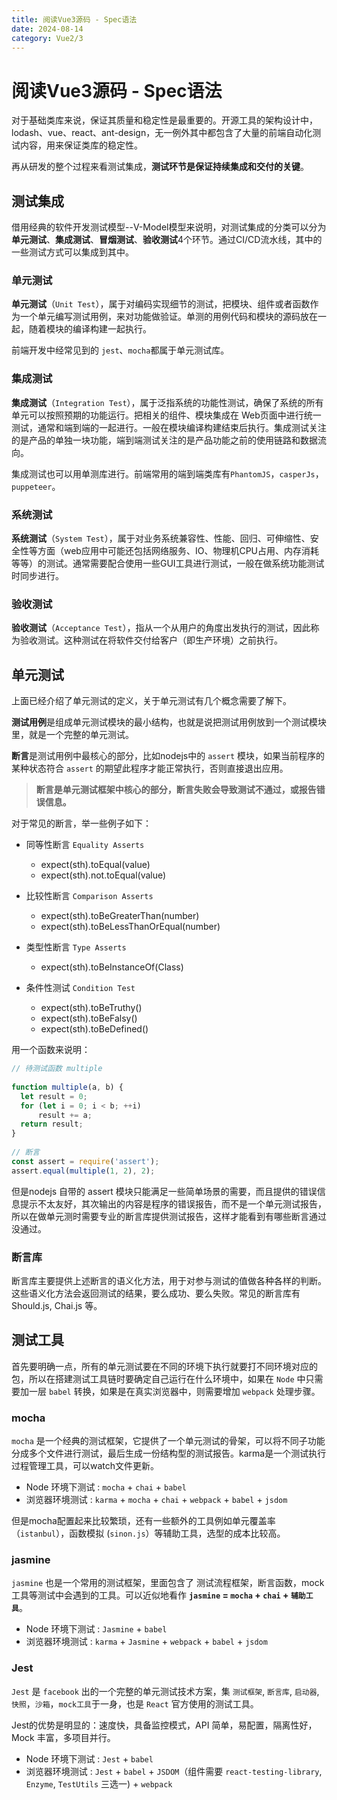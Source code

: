 ```yaml
---
title: 阅读Vue3源码 - Spec语法
date: 2024-08-14
category: Vue2/3
---
```


# 阅读Vue3源码 - Spec语法

对于基础类库来说，保证其质量和稳定性是最重要的。开源工具的架构设计中，lodash、vue、react、ant-design，无一例外其中都包含了大量的前端自动化测试内容，用来保证类库的稳定性。

再从研发的整个过程来看测试集成，**测试环节是保证持续集成和交付的关键**。

## 测试集成

借用经典的软件开发测试模型--V-Model模型来说明，对测试集成的分类可以分为**单元测试**、**集成测试**、**冒烟测试**、**验收测试**4个环节。通过CI/CD流水线，其中的一些测试方式可以集成到其中。

### 单元测试

**单元测试**（`Unit Test`），属于对编码实现细节的测试，把模块、组件或者函数作为一个单元编写测试用例，来对功能做验证。单测的用例代码和模块的源码放在一起，随着模块的编译构建一起执行。

前端开发中经常见到的 `jest`、`mocha`都属于单元测试库。

### 集成测试

**集成测试**（`Integration Test`），属于泛指系统的功能性测试，确保了系统的所有单元可以按照预期的功能运行。把相关的组件、模块集成在 Web页面中进行统一测试，通常和端到端的一起进行。一般在模块编译构建结束后执行。集成测试关注的是产品的单独一块功能，端到端测试关注的是产品功能之前的使用链路和数据流向。

集成测试也可以用单测库进行。前端常用的端到端类库有`PhantomJS`，`casperJs`，`puppeteer`。

### 系统测试

**系统测试**（`System Test`），属于对业务系统兼容性、性能、回归、可伸缩性、安全性等方面（web应用中可能还包括网络服务、IO、物理机CPU占用、内存消耗等等）的测试。通常需要配合使用一些GUI工具进行测试，一般在做系统功能测试时同步进行。

### 验收测试

**验收测试**（`Acceptance Test`），指从一个从用户的角度出发执行的测试，因此称为验收测试。这种测试在将软件交付给客户（即生产环境）之前执行。

## 单元测试

上面已经介绍了单元测试的定义，关于单元测试有几个概念需要了解下。

**测试用例**是组成单元测试模块的最小结构，也就是说把测试用例放到一个测试模块里，就是一个完整的单元测试。

**断言**是测试用例中最核心的部分，比如nodejs中的 `assert` 模块，如果当前程序的某种状态符合 `assert` 的期望此程序才能正常执行，否则直接退出应用。

> **断言是单元测试框架中核心的部分，断言失败会导致测试不通过，或报告错误信息。**

对于常见的断言，举一些例子如下：

- 同等性断言 `Equality Asserts`
  - expect(sth).toEqual(value)
  - expect(sth).not.toEqual(value)

- 比较性断言 `Comparison Asserts`
  - expect(sth).toBeGreaterThan(number)
  - expect(sth).toBeLessThanOrEqual(number)

- 类型性断言 `Type Asserts`
  - expect(sth).toBeInstanceOf(Class)

- 条件性测试 `Condition Test`
  - expect(sth).toBeTruthy()
  - expect(sth).toBeFalsy()
  - expect(sth).toBeDefined()

用一个函数来说明：

```javascript
// 待测试函数 multiple
 
function multiple(a, b) {
  let result = 0;
  for (let i = 0; i < b; ++i)
      result += a;
  return result;
}
 
// 断言
const assert = require('assert');
assert.equal(multiple(1, 2), 2);
```

但是nodejs 自带的 assert 模块只能满足一些简单场景的需要，而且提供的错误信息提示不太友好，其次输出的内容是程序的错误报告，而不是一个单元测试报告，所以在做单元测时需要专业的断言库提供测试报告，这样才能看到有哪些断言通过没通过。

### 断言库

断言库主要提供上述断言的语义化方法，用于对参与测试的值做各种各样的判断。这些语义化方法会返回测试的结果，要么成功、要么失败。常见的断言库有 Should.js, Chai.js 等。

## 测试工具

首先要明确一点，所有的单元测试要在不同的环境下执行就要打不同环境对应的包，所以在搭建测试工具链时要确定自己运行在什么环境中，如果在 `Node` 中只需要加一层 `babel` 转换，如果是在真实浏览器中，则需要增加 `webpack` 处理步骤。

### mocha

`mocha` 是一个经典的测试框架，它提供了一个单元测试的骨架，可以将不同子功能分成多个文件进行测试，最后生成一份结构型的测试报告。karma是一个测试执行过程管理工具，可以watch文件更新。

- Node 环境下测试 : `mocha` + `chai` + `babel`
- 浏览器环境测试 : `karma` + `mocha` + `chai` + `webpack` + `babel` + `jsdom`

但是mocha配置起来比较繁琐，还有一些额外的工具例如单元覆盖率（`istanbul`），函数模拟 (`sinon.js`）等辅助工具，选型的成本比较高。

### jasmine

`jasmine` 也是一个常用的测试框架，里面包含了 测试流程框架，断言函数，mock工具等测试中会遇到的工具。可以近似地看作 **`jasmine` = `mocha` + `chai` + `辅助工具`**。

- Node 环境下测试 : `Jasmine` + `babel`
- 浏览器环境测试 : `karma` + `Jasmine` + `webpack` + `babel` + `jsdom`

### Jest

`Jest` 是 `facebook` 出的一个完整的单元测试技术方案，集 `测试框架`, `断言库`, `启动器`, `快照`，`沙箱`，`mock工具`于一身，也是 `React` 官方使用的测试工具。

Jest的优势是明显的：速度快，具备监控模式，API 简单，易配置，隔离性好，Mock 丰富，多项目并行。

- Node 环境下测试 : `Jest` + `babel`
- 浏览器环境测试 : `Jest` + `babel` + `JSDOM`（组件需要 `react-testing-library`, `Enzyme`, `TestUtils` 三选一) + `webpack`
